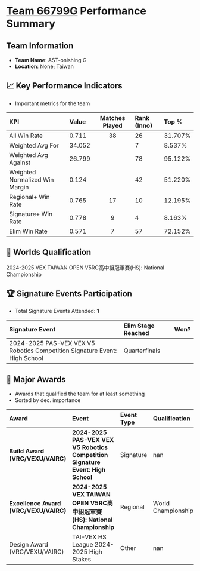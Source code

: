 # [Team 66799G](https://https://www.robotevents.com/teams/V5RC/66799G) Performance Summary

##  Team Information
- **Team Name**: AST-onishing G
- **Location**: None; Taiwan

## 📈 Key Performance Indicators
- Important metrics for the team

| KPI | Value | Matches Played | Rank (Inno) | Top % |
|:---|:-----|:--------------:|:----|:-----|
| All Win Rate | 0.711 | 38 | 26 | 31.707% |
| Weighted Avg For | 34.052 |  | 7 | 8.537% |
| Weighted Avg Against | 26.799 |  | 78 | 95.122% |
| Weighted Normalized Win Margin | 0.124 |  | 42 | 51.220% |
| Regional+ Win Rate | 0.765 | 17 | 10 | 12.195% |
| Signature+ Win Rate | 0.778 | 9 | 4 | 8.163% |
| Elim Win Rate | 0.571 | 7 | 57 | 72.152% |


## 🎯 Worlds Qualification
2024-2025 VEX TAIWAN OPEN V5RC高中組冠軍賽(HS): National Championship

## 🏆 Signature Events Participation
- Total Signature Events Attended: **1**

| Signature Event | Elim Stage Reached | Won? |
|:----------------|:-------------------|:----|
| 2024-2025 PAS-VEX VEX V5 Robotics Competition Signature Event: High School | Quarterfinals |  |


## 🥇 Major Awards
- Awards that qualified the team for at least something
- Sorted by dec. importance

| Award | Event | Event Type | Qualification |
|:------|:------|:-----------|:--------------|
| **Build Award (VRC/VEXU/VAIRC)** | **2024-2025 PAS-VEX VEX V5 Robotics Competition Signature Event: High School** | Signature | nan |
| **Excellence Award (VRC/VEXU/VAIRC)** | **2024-2025 VEX TAIWAN OPEN V5RC高中組冠軍賽(HS): National Championship** | Regional | World Championship |
| Design Award (VRC/VEXU/VAIRC) | TAI-VEX HS League 2024-2025 High Stakes | Other | nan |

